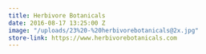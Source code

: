 ```yaml
---
title: Herbivore Botanicals
date: 2016-08-17 13:25:00 Z
image: "/uploads/23%20-%20herbivorebotanicals@2x.jpg"
store-link: https://www.herbivorebotanicals.com
---
```


